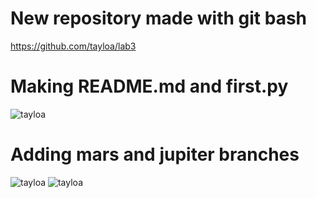 # New repository made with git bash
https://github.com/tayloa/lab3

# Making README.md and first.py
![tayloa](images/make_files.jpg)

# Adding mars and jupiter branches
![tayloa](images/add_mars.jpg)
![tayloa](images/make_jupiter.jpg)
